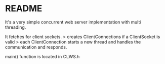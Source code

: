 # README #

It's a very simple concurrent web server implementation with multi threading.

It fetches for client sockets.
	> creates ClientConnections if a ClientSocket is valid
	> each ClientConnection starts a new thread and handles the communication and responds.

main() function is located in CLWS.h